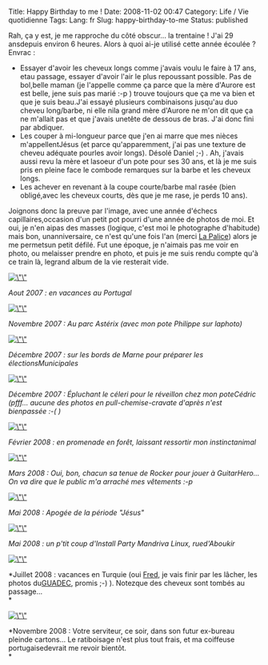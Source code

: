Title: Happy Birthday to me !
Date: 2008-11-02 00:47
Category: Life / Vie quotidienne
Tags:
Lang: fr
Slug: happy-birthday-to-me
Status: published

Rah, ça y est, je me rapproche du côté obscur... la trentaine ! J'ai 29 ansdepuis environ 6 heures. Alors à quoi ai-je utilisé cette année écoulée ? Envrac :

-   Essayer d'avoir les cheveux longs comme j'avais voulu le faire à 17 ans, etau passage, essayer d'avoir l'air le plus repoussant possible. Pas de bol,belle maman (je l'appelle comme ça parce que la mère d'Aurore est est belle, jene suis pas marié :-p ) trouve toujours que ça me va bien et que je suis beau.J'ai essayé plusieurs combinaisons jusqu'au duo cheveu long/barbe, ni elle nila grand mère d'Aurore ne m'on dit que ça ne m'allait pas et que j'avais unetête de dessous de bras. J'ai donc fini par abdiquer.
-   Les couper à mi-longueur parce que j'en ai marre que mes nièces m'appellentJésus (et parce qu'apparemment, j'ai pas une texture de cheveu adéquate pourles avoir longs). Désolé Daniel ;-) . Ah, j'avais aussi revu la mère et lasoeur d'un pote pour ses 30 ans, et là je me suis pris en pleine face le combode remarques sur la barbe et les cheveux longs.
-   Les achever en revenant à la coupe courte/barbe mal rasée (bien obligé,avec les cheveux courts, dès que je me rase, je perds 10 ans).

Joignons donc la preuve par l'image, avec une année d'échecs capillaires,occasion d'un petit pot pourri d'une année de photos de moi. Et oui, je n'en aipas des masses (logique, c'est moi le photographe d'habitude) mais bon, unanniversaire, ce n'est qu'une fois l'an (merci [La Palice](http://fr.wikipedia.org/wiki/Lapalissade)) alors je me permetsun petit défilé. Fut une époque, je n'aimais pas me voir en photo, ou melaisser prendre en photo, et puis je me suis rendu compte qu'à ce train là, legrand album de la vie resterait vide.  
  
[![\\"\\"](/public/people/luis/.200708_m.jpg "\"200708.jpg,")](/public/people/luis/200708.jpg)  

*Aout 2007 : en vacances au Portugal*

[![\\"\\"](/public/people/luis/.200711_m.jpg "\"200711.jpg,")](/public/people/luis/200711.jpg)  

*Novembre 2007 : Au parc Astérix (avec mon pote Philippe sur laphoto)*

[![\\"\\"](/public/people/luis/.200712-1_m.jpg "\"200712-1.jpg,")](/public/people/luis/200712-1.jpg)  

*Décembre 2007 : sur les bords de Marne pour préparer les électionsMunicipales*

[![\\"\\"](/public/people/luis/.200712-2_m.jpg "\"200712-2.jpg,")](/public/people/luis/200712-2.jpg)  

*Décembre 2007 : Épluchant le céleri pour le réveillon chez mon poteCédric (pfff... aucune des photos en pull-chemise-cravate d'après n'est bienpassée :-( )*

[![\\"\\"](/public/people/luis/.200802_m.jpg "\"200802.jpg,")](/public/people/luis/200802.jpg)  

*Février 2008 : en promenade en forêt, laissant ressortir mon instinctanimal*

[![\\"\\"](/public/people/luis/.200804_m.jpg "\"200804.jpg,")](/public/people/luis/200804.jpg)  

*Mars 2008 : Oui, bon, chacun sa tenue de Rocker pour jouer à GuitarHero... On va dire que le public m'a arraché mes vêtements :-p*

[![\\"\\"](/public/people/luis/.200805-1_m.jpg "\"200805-1.jpg,")](/public/people/luis/200805-1.jpg)  

*Mai 2008 : Apogée de la période "Jésus"*

[![\\"\\"](/public/people/luis/.200805-2_m.jpg "\"200805-2.jpg,")](/public/people/luis/200805-2.jpg)  

*Mai 2008 : un p'tit coup d'Install Party Mandriva Linux, rued'Aboukir*

[![\\"\\"](/public/people/luis/.200807_m.jpg "\"200807.jpg,")](/public/people/luis/200807.jpg)  

*Juillet 2008 : vacances en Turquie (oui [Fred](http://blog.crozat.net/), je vais finir par les lâcher, les photos du[GUADEC](http://www.guadec.org), promis ;-) ). Notezque des cheveux sont tombés au passage...  
*

[![\\"\\"](/public/people/luis/.200811_m.jpg "\"200811.jpg,")](/public/people/luis/200811.jpg)  

*Novembre 2008 : Votre serviteur, ce soir, dans son futur ex-bureau pleinde cartons... Le ratiboisage n'est plus tout frais, et ma coiffeuse portugaisedevrait me revoir bientôt.  
*
